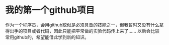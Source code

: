 # 我的第一个github项目
作为一个程序员，会用github貌似是必须具备的技能之一，但我暂时又没有什么拿得出手的项目或者代码，因此只能把平常做的实验代码传上来了......
以后会比较常用github的，希望能借此学到新的知识。
